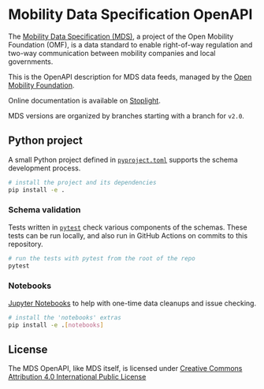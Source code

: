 # Mobility Data Specification OpenAPI

The [Mobility Data Specification (MDS)](https://github.com/openmobilityfoundation/mobility-data-specification), a project of the Open Mobility Foundation (OMF), is a data standard to enable right-of-way regulation and two-way communication between mobility companies and local governments.

This is the OpenAPI description for MDS data feeds, managed by the [Open Mobility Foundation](https://github.com/openmobilityfoundation).

Online documentation is available on [Stoplight](https://openmobilityfnd.stoplight.io/docs/mds-openapi).

MDS versions are organized by branches starting with a branch for `v2.0`.

## Python project

A small Python project defined in [`pyproject.toml`](./pyproject.toml) supports the schema development process.

```bash
# install the project and its dependencies
pip install -e .
```

### Schema validation

Tests written in [`pytest`](https://pytest.org) check various components of the schemas. These tests can be run locally, and
also run in GitHub Actions on commits to this repository.

```bash
# run the tests with pytest from the root of the repo
pytest
```

### Notebooks

[Jupyter Notebooks](https://jupyter.org/) to help with one-time data cleanups and issue checking.

```bash
# install the 'notebooks' extras
pip install -e .[notebooks]
```

## License

The MDS OpenAPI, like MDS itself, is licensed under [Creative Commons Attribution 4.0 International Public License](../LICENSE)
